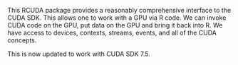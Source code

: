 This RCUDA package provides a reasonably comprehensive interface to the CUDA SDK.
This allows one to work with a GPU via R code. We can invoke CUDA code on the GPU,
put data on the GPU and bring it back into R.  We have access to devices, contexts, streams, events,
and all of the CUDA concepts.

This is now updated to work with CUDA SDK 7.5.





